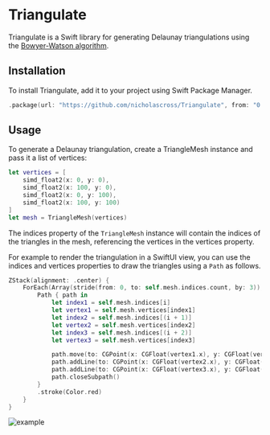 # Triangulate

Triangulate is a Swift library for generating Delaunay triangulations using the [Bowyer-Watson algorithm](https://en.wikipedia.org/wiki/Bowyer–Watson_algorithm).

## Installation

To install Triangulate, add it to your project using Swift Package Manager.

```swift
.package(url: "https://github.com/nicholascross/Triangulate", from: "0.0.1")
```

## Usage

To generate a Delaunay triangulation, create a TriangleMesh instance and pass it a list of vertices:

```swift
let vertices = [
    simd_float2(x: 0, y: 0),
    simd_float2(x: 100, y: 0),
    simd_float2(x: 0, y: 100),
    simd_float2(x: 100, y: 100)
]
let mesh = TriangleMesh(vertices)
```

The indices property of the `TriangleMesh` instance will contain the indices of the triangles in the mesh, referencing the vertices in the vertices property.

For example to render the triangulation in a SwiftUI view, you can use the indices and vertices properties to draw the triangles using a `Path` as follows.

```swift
ZStack(alignment: .center) {
    ForEach(Array(stride(from: 0, to: self.mesh.indices.count, by: 3)), id: \.self) { i in
        Path { path in
            let index1 = self.mesh.indices[i]
            let vertex1 = self.mesh.vertices[index1]
            let index2 = self.mesh.indices[(i + 1)]
            let vertex2 = self.mesh.vertices[index2]
            let index3 = self.mesh.indices[(i + 2)]
            let vertex3 = self.mesh.vertices[index3]

            path.move(to: CGPoint(x: CGFloat(vertex1.x), y: CGFloat(vertex1.y)))
            path.addLine(to: CGPoint(x: CGFloat(vertex2.x), y: CGFloat(vertex2.y)))
            path.addLine(to: CGPoint(x: CGFloat(vertex3.x), y: CGFloat(vertex3.y)))
            path.closeSubpath()
        }
        .stroke(Color.red)
    }
}
```

![example](https://user-images.githubusercontent.com/1947184/210223820-4adbeede-fa1f-4929-b202-f95dddf47de7.png)

